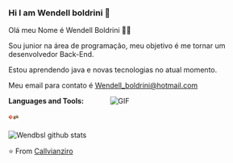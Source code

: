 ### Hi I am Wendell boldrini 👋

Olá meu Nome é Wendell Boldrini 👨🏽

Sou junior na área de programação, meu objetivo é me tornar um desenvolvedor Back-End.

Estou aprendendo java e novas tecnologias no atual momento.

Meu email para contato é Wendell_boldrini@hotmail.com

<img width="60%" align="right" alt="GIF" src="https://www.chawtechsolutions.com/wp-content/uploads/2019/03/developer-dribbble.gif" />

**Languages and Tools:**

<code><img height="20" src="https://raw.githubusercontent.com/github/explore/80688e429a7d4ef2fca1e82350fe8e3517d3494d/topics/git/git.png"></code>

![Wendbsl github stats](https://github-readme-stats.vercel.app/api?username=Wendbsl&show_icons=true&hide_border=true)

⭐️ From [Callvianziro](https://github.com/vianziro)
